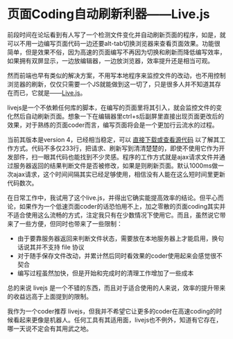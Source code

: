 # 页面Coding自动刷新利器——Live.js

前段时间在论坛看到有人写了一个检测文件变化并自动刷新页面的程序，如是，就可以不用一边编写页面代码一边还要alt-tab切换浏览器来查看页面效果。功能很简单，但是效果不俗，因为高速的页面编写不再因为切换和刷新而降低编写效率，如果拥有双屏显示，一边放编辑器，一边放浏览器，效率提升还是相当可观。

然而前端也早有类似的解决方案，不用写本地程序来监控文件的改动，也不用控制浏览器的刷新，仅仅只需要一个JS就能做到这一切了，只是很多人并不知道其存在而已，它就是——[Live.js](http://livejs.com/)。

livejs是一个不依赖任何库的脚本，在编写的页面里将其引入，就会监控文件的变化然后自动刷新页面。想象一下在编辑器里ctrl+s后副屏里直接出现页面更改后的效果，对于熟练的页面coder而言，编写页面将会是一个更加行云流水的过程。

当前其版本是version 4，已经相当稳定，可以 [直接下载或查看源代码](http://livejs.com/live.js) 以了解其工作方式。代码不多仅233行，把请求、刷新写到清清楚楚的，即使不使用它作为开发部件，扫一眼其代码也能找到不少灵感。程序的工作方式就是ajax请求文件并通过服务器返回的结果判断文件是否被修改，如果是则刷新页面。默认1000ms做一次ajax请求，这个时间间隔其实已经足够使用，相信没有人能在这么短时间里更新代码数次。

在日常工作中，我试用了这个live.js，并得出它确实能提高效率的结论。但平心而论，如果作为一个低速页面coder的话恐怕用不上，加之零散的页面coding其实并不适合使用这么流畅的方式，注定我只有在少数情况下使用它。而且，虽然说它带来了一些方便，但同时也带来了一些限制：

- 由于要靠服务器返回来判断文件状态，需要放在本地服务器上才能启用，换句话说其并不支持 file 协议
- 对于随手保存文件改动，并累计然后同时看效果的coder使用起来会感觉很不契合
- 编写过程虽然加快，但是开始和完成时的清理工作增加了一些成本

总的来说 livejs 是一个不错的东西，而且对于适合使用的人来说，效率的提升带来的收益远高于上面提到的限制。

我作为一个coder推荐 livejs，但我并不希望它让更多的coder在高速coding的时候看起来更像是机器人。任何工具有其适用面，livejs也不例外，知道有它存在，哪一天说不定会有其用武之地。